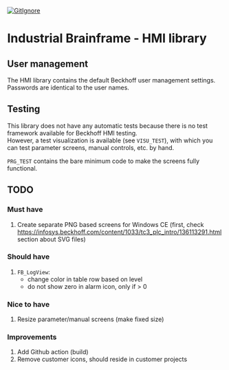[![GitIgnore](../../actions/workflows/GitIgnore.yml/badge.svg)](../../actions/workflows/GitIgnore.yml)

# Industrial Brainframe - HMI library

## User management
The HMI library contains the default Beckhoff user management settings. Passwords are identical to the user names.

## Testing
This library does not have any automatic tests because there is no test framework available for Beckhoff HMI testing.\
However, a test visualization is available (see `VISU_TEST`), with which you can test parameter screens, manual controls, etc. by hand.

`PRG_TEST` contains the bare minimum code to make the screens fully functional.

## TODO

### Must have

1. Create separate PNG based screens for Windows CE (first, check https://infosys.beckhoff.com/content/1033/tc3_plc_intro/136113291.html section about SVG files)

### Should have
1. `FB_LogView`:
	- change color in table row based on level
	- do not show zero in alarm icon, only if > 0

### Nice to have
1. Resize parameter/manual screens (make fixed size)

### Improvements

1. Add Github action (build)
1. Remove customer icons, should reside in customer projects





